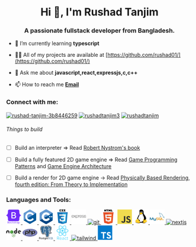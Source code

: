 <h1 align="center">Hi 👋, I'm Rushad Tanjim</h1>
<h3 align="center">A passionate fullstack developer from Bangladesh.</h3>

- 🌱 I’m currently learning **typescript**

- 👨‍💻 All of my projects are available at [https://github.com/rushad01/](https://github.com/rushad01/)

- 💬 Ask me about **javascript,react,expressjs,c,c++**

- 📫 How to reach me **[Email](rushadtanjim3@gmail.com)**

<h3 align="left">Connect with me:</h3>
<p align="left">
<a href="https://linkedin.com/in/rushad-tanjim-3b8446259" target="blank"><img align="center" src="https://raw.githubusercontent.com/rahuldkjain/github-profile-readme-generator/master/src/images/icons/Social/linked-in-alt.svg" alt="rushad-tanjim-3b8446259" height="30" width="40" /></a>
<a href="https://www.hackerrank.com/rushadtanjim3" target="blank"><img align="center" src="https://raw.githubusercontent.com/rahuldkjain/github-profile-readme-generator/master/src/images/icons/Social/hackerrank.svg" alt="rushadtanjim3" height="30" width="40" /></a>
<a href="https://www.leetcode.com/rushadtanjim" target="blank"><img align="center" src="https://raw.githubusercontent.com/rahuldkjain/github-profile-readme-generator/master/src/images/icons/Social/leet-code.svg" alt="rushadtanjim" height="30" width="40" /></a>
</p>

###### Things to build 
- [ ] Build an interpreter => Read [Robert Nystrom's book](https://craftinginterpreters.com/)
- [ ] Build a fully featured 2D game engine => Read [Game Programming Patterns](https://www.amazon.com/Game-Programming-Patterns-Robert-Nystrom/dp/0990582906/ref=sr_1_1?crid=J27A6API5S02&dib=eyJ2IjoiMSJ9.FpCI0BPAVEh2TZfyTaU-9CYF3Kmocg9vUCYbL6WNcBDGjHj071QN20LucGBJIEps.m-nqYhNgIHHa089flCHwRbkM8RlWq2OZ9HBH26PHnVg&dib_tag=se&keywords=game+engine+Robert+Nystrom&qid=1724249058&sprefix=game+engine+robert+nystrom%2Caps%2C387&sr=8-1) and [Game Engine Architecture](https://www.amazon.com/Engine-Architecture-Third-Jason-Gregory/dp/1138035459/ref=sr_1_1?crid=1U9YKQQW3IJ5H&dib=eyJ2IjoiMSJ9.3oADIyb8FFbyLI2RofJkazti3CmpqIHCnpQOqACxrO_PNMmfI8UJWQC4EoAU4_22BJvYf5c-v9qYTymnUGxdUUlxzkz6f-iK8SKl3agmEfFR90IedAjm5uymUMzEsnI0VvfJNSDpnbu6WnyN3Q-eHq8eYd6K2sOz9vfqrrwCSqw5sAmNjB0zWesv9ZGdt8jRZiP_C_qn5QkHcfHq2CwIhnRAFAkwhuwmeI1SP7sw7wY.DJPSo-uDthGAPtnqHPbVpbI0YsbhCe0XZUnuvkx4OuU&dib_tag=se&keywords=game+engine+architecture&qid=1724249454&sprefix=game+engine+a%2Caps%2C420&sr=8-1)
- [ ] Build a render for 2D game engine -> Read [Physically Based Rendering, fourth edition: From Theory to Implementation](https://www.amazon.com/Physically-Based-Rendering-fourth-Implementation/dp/0262048027/ref=pd_sim_d_sccl_2_5/132-6029934-4313906?pd_rd_w=2DPh6&content-id=amzn1.sym.fc475966-e837-48fc-9ed0-f4ca6ae9337b&pf_rd_p=fc475966-e837-48fc-9ed0-f4ca6ae9337b&pf_rd_r=4NN14CC5B4QPZT9S8KM5&pd_rd_wg=btV0O&pd_rd_r=793274f2-baf0-4b14-8a88-5b0f63ce9e64&pd_rd_i=0262048027&psc=1)


<h3 align="left">Languages and Tools:</h3>
<p align="left"> <a href="https://getbootstrap.com" target="_blank" rel="noreferrer"> <img src="https://raw.githubusercontent.com/devicons/devicon/master/icons/bootstrap/bootstrap-plain-wordmark.svg" alt="bootstrap" width="40" height="40"/> </a> <a href="https://www.cprogramming.com/" target="_blank" rel="noreferrer"> <img src="https://raw.githubusercontent.com/devicons/devicon/master/icons/c/c-original.svg" alt="c" width="40" height="40"/> </a> <a href="https://www.w3schools.com/cpp/" target="_blank" rel="noreferrer"> <img src="https://raw.githubusercontent.com/devicons/devicon/master/icons/cplusplus/cplusplus-original.svg" alt="cplusplus" width="40" height="40"/> </a> <a href="https://www.w3schools.com/css/" target="_blank" rel="noreferrer"> <img src="https://raw.githubusercontent.com/devicons/devicon/master/icons/css3/css3-original-wordmark.svg" alt="css3" width="40" height="40"/> </a> <a href="https://expressjs.com" target="_blank" rel="noreferrer"> <img src="https://raw.githubusercontent.com/devicons/devicon/master/icons/express/express-original-wordmark.svg" alt="express" width="40" height="40"/> </a> <a href="https://git-scm.com/" target="_blank" rel="noreferrer"> <img src="https://www.vectorlogo.zone/logos/git-scm/git-scm-icon.svg" alt="git" width="40" height="40"/> </a> <a href="https://www.w3.org/html/" target="_blank" rel="noreferrer"> <img src="https://raw.githubusercontent.com/devicons/devicon/master/icons/html5/html5-original-wordmark.svg" alt="html5" width="40" height="40"/> </a> <a href="https://developer.mozilla.org/en-US/docs/Web/JavaScript" target="_blank" rel="noreferrer"> <img src="https://raw.githubusercontent.com/devicons/devicon/master/icons/javascript/javascript-original.svg" alt="javascript" width="40" height="40"/> </a> <a href="https://www.linux.org/" target="_blank" rel="noreferrer"> <img src="https://raw.githubusercontent.com/devicons/devicon/master/icons/linux/linux-original.svg" alt="linux" width="40" height="40"/> </a> <a href="https://www.mysql.com/" target="_blank" rel="noreferrer"> <img src="https://raw.githubusercontent.com/devicons/devicon/master/icons/mysql/mysql-original-wordmark.svg" alt="mysql" width="40" height="40"/> </a> <a href="https://nextjs.org/" target="_blank" rel="noreferrer"> <img src="https://cdn.worldvectorlogo.com/logos/nextjs-2.svg" alt="nextjs" width="40" height="40"/> </a> <a href="https://nodejs.org" target="_blank" rel="noreferrer"> <img src="https://raw.githubusercontent.com/devicons/devicon/master/icons/nodejs/nodejs-original-wordmark.svg" alt="nodejs" width="40" height="40"/> </a> <a href="https://www.php.net" target="_blank" rel="noreferrer"> <img src="https://raw.githubusercontent.com/devicons/devicon/master/icons/php/php-original.svg" alt="php" width="40" height="40"/> </a> <a href="https://www.postgresql.org" target="_blank" rel="noreferrer"> <img src="https://raw.githubusercontent.com/devicons/devicon/master/icons/postgresql/postgresql-original-wordmark.svg" alt="postgresql" width="40" height="40"/> </a> <a href="https://reactjs.org/" target="_blank" rel="noreferrer"> <img src="https://raw.githubusercontent.com/devicons/devicon/master/icons/react/react-original-wordmark.svg" alt="react" width="40" height="40"/> </a> <a href="https://tailwindcss.com/" target="_blank" rel="noreferrer"> <img src="https://www.vectorlogo.zone/logos/tailwindcss/tailwindcss-icon.svg" alt="tailwind" width="40" height="40"/> </a> <a href="https://www.typescriptlang.org/" target="_blank" rel="noreferrer"> <img src="https://raw.githubusercontent.com/devicons/devicon/master/icons/typescript/typescript-original.svg" alt="typescript" width="40" height="40"/> </a> </p>

